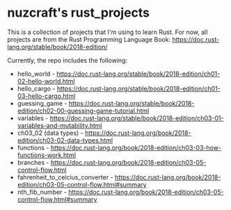 # nuzcraft's rust_projects
This is a collection of projects that I'm using to learn Rust. For now, all projects are from the Rust Programming Language Book: https://doc.rust-lang.org/stable/book/2018-edition/

Currently, the repo includes the following:
* hello_world - https://doc.rust-lang.org/stable/book/2018-edition/ch01-02-hello-world.html
* hello_cargo - https://doc.rust-lang.org/stable/book/2018-edition/ch01-03-hello-cargo.html
* guessing_game - https://doc.rust-lang.org/stable/book/2018-edition/ch02-00-guessing-game-tutorial.html
* variables - https://doc.rust-lang.org/stable/book/2018-edition/ch03-01-variables-and-mutability.html
* ch03_02 (data types) - https://doc.rust-lang.org/book/2018-edition/ch03-02-data-types.html 
* functions - https://doc.rust-lang.org/book/2018-edition/ch03-03-how-functions-work.html
* branches - https://doc.rust-lang.org/book/2018-edition/ch03-05-control-flow.html
* fahrenheit_to_celcius_converter - https://doc.rust-lang.org/book/2018-edition/ch03-05-control-flow.html#summary
* nth_fib_number - https://doc.rust-lang.org/book/2018-edition/ch03-05-control-flow.html#summary